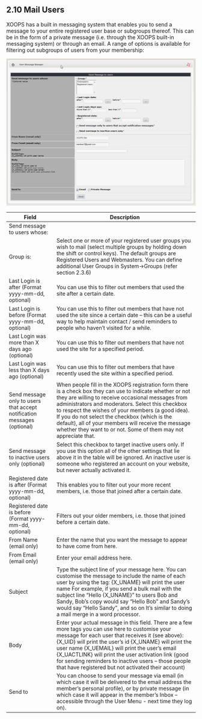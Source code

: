 ## 2.10 	Mail Users

XOOPS has a built in messaging system that enables you to send a message to your entire registered user base or subgroups thereof. This can be in the form of a private message (i.e. through the XOOPS built-in messaging system) or through an email. A range of options is available for filtering out subgroups of users from your membership:

![img_86.jpg](../assets/img_86.jpg)  
  
 
|Field|	Description|
| -- | -- | 
|Send message to users whose:||
|Group is:|	Select one or more of your registered user groups you wish to mail (select multiple groups by holding down the shift or control keys). The default groups are Registered Users and Webmasters. You can define additional User Groups in System->Groups (refer section 2.3.6) |
|Last Login is after (Format yyyy-mm-dd, optional)|	You can use this to filter out members that used the site after a certain date.|
|Last Login is before (Format yyyy-mm-dd, optional)|	You can use this to filter out members that have not used the site since a certain date – this can be a useful way to help maintain contact / send reminders to people who haven’t visited for a while.|
|Last Login was more than X days ago (optional)|You can use this to filter out members that have not used the site for a specified period.|
|Last Login was less than X days ago (optional)|You can use this to filter out members that have recently used the site within a specified period.|
|Send message only to users that accept notification messages (optional)|	When people fill in the XOOPS registration form there is a check box they can use to indicate whether or not they are willing to receive occasional messages from administrators and moderators. Select this checkbox to respect the wishes of your members (a good idea). If you do not select the checkbox (which is the default), all of your members will receive the message whether they want to or not. Some of them may not appreciate that. | 
|Send message to inactive users only (optional)|	Select this checkbox to target inactive users only. If you use this option all of the other settings that lie above it in the table will be ignored. An inactive user is someone who registered an account on your website, but never actually activated it.|
|Registered date is after (Format yyyy-mm-dd, optional)|	This enables you to filter out your more recent members, i.e. those that joined after a certain date.|
|Registered date is before (Format yyyy-mm-dd, optional)|	Filters out your older members, i.e. those that joined before a certain date.|
|From Name (email only)	|Enter the name that you want the message to appear to have come from here.|
|From Email (email only)|	Enter your email address here.|
|Subject |	Type the subject line of your message here. You can customise the message to include the name of each user by using the tag: {X_UNAME} will print the user name For example, if you send a bulk mail with the subject line “Hello {X_UNAME}” to users Bob and Sandy, Bob’s copy would say “Hello Bob” and Sandy’s would say “Hello Sandy”, and so on It’s similar to doing a mail merge in a word processor.|
|Body|	Enter your actual message in this field. There are a few more tags you can use here to customise your message for each user that receives it (see above):{X_UID} will print the user’s id {X_UNAME} will print the user name {X_UEMAIL} will print the user’s email {X_UACTLINK} will print the user activation link (good for sending reminders to inactive users – those people that have registered but not activated their account)|
|Send to|	You can choose to send your message via email (in which case it will be delivered to the email address the member’s personal profile), or by private message (in which case it will appear in the member’s Inbox – accessible through the User Menu - next time they log on).|




 
